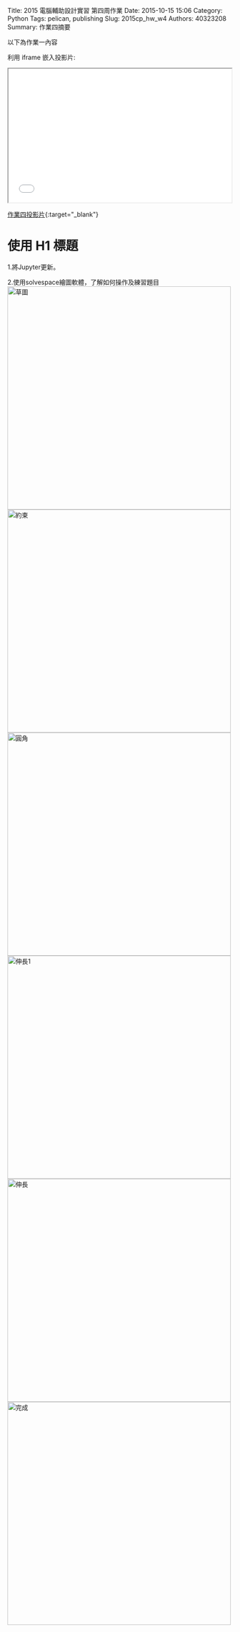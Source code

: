 Title: 2015 電腦輔助設計實習 第四周作業
Date: 2015-10-15 15:06
Category: Python
Tags: pelican, publishing
Slug: 2015cp_hw_w4
Authors: 40323208
Summary: 作業四摘要

以下為作業一內容

利用 iframe 嵌入投影片:

<iframe src="simplest2.html" width="500" height="300"></iframe>

[作業四投影片](simplest2.html){:target="_blank"}

使用 H1 標題
============
1.將Jupyter更新。

2.使用solvespace繪圖軟體，了解如何操作及練習題目
<img src="https://copy.com/aZtLmkgPjkEoqRno" width="500" alt="草圖"></img>
<img src="https://copy.com/C9l7KMIvXzcdnAG3" width="500" alt="約束"></img>
<img src="https://copy.com/KuTkNS8gJocT7Dha" width="500" alt="圓角"></img>
<img src="https://copy.com/LefBH10GtgVYgiRc" width="500" alt="伸長1"></img>
<img src="https://copy.com/NE6qcJPNRGvWnSQf" width="500" alt="伸長"></img>
<img src="https://copy.com/Zwcrz4J4T2gJcuS3" width="500" alt="完成"></img>